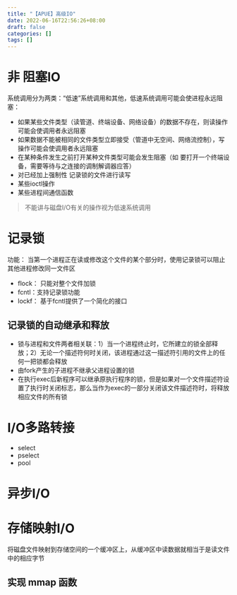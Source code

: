 ```yaml
---
title: "【APUE】高级IO"
date: 2022-06-16T22:56:26+08:00
draft: false
categories: []
tags: []
---
```


# 非 阻塞IO
系统调用分为两类：“低速”系统调用和其他，低速系统调用可能会使进程永远阻塞：
-  如果某些文件类型（读管道、终端设备、网络设备）的数据不存在，则读操作可能会使调用者永远阻塞 
-  如果数据不能被相同的文件类型立即接受（管道中无空间、网络流控制），写操作可能会使调用者永远阻塞
-  在某种条件发生之前打开某种文件类型可能会发生阻塞（如 要打开一个终端设备，需要等待与之连接的调制解调器应答）
-  对已经加上强制性 记录锁的文件进行读写
-  某些ioctl操作
-  某些进程间通信函数

> 不能讲与磁盘I/O有关的操作视为低速系统调用

#  记录锁
功能： 当第一个进程正在读或修改这个文件的某个部分时，使用记录锁可以阻止其他进程修改同一文件区
- flock： 只能对整个文件加锁
- fcntl：支持记录锁功能
- lockf： 基于fcntl提供了一个简化的接口

##  记录锁的自动继承和释放
- 锁与进程和文件两者相关联：1）当一个进程终止时，它所建立的锁全部释放；2）无论一个描述符何时关闭，该进程通过这一描述符引用的文件上的任何一把锁都会释放
- 由fork产生的子进程不继承父进程设置的锁
- 在执行exec后新程序可以继承原执行程序的锁，但是如果对一个文件描述符设置了执行时关闭标志，那么当作为exec的一部分关闭该文件描述符时，将释放相应文件的所有锁

# I/O多路转接

- select
- pselect
- pool

# 异步I/O

# 存储映射I/O
将磁盘文件映射到存储空间的一个缓冲区上，从缓冲区中读数据就相当于是读文件中的相应字节
## 实现 mmap 函数



